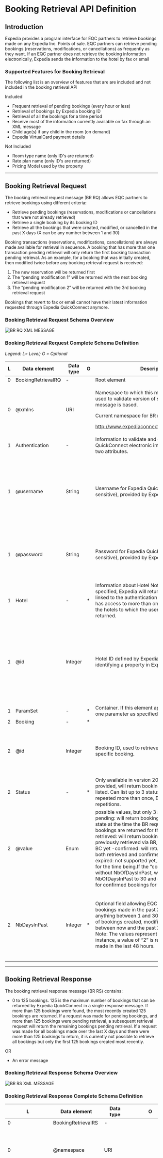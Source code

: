 # Booking Retrieval API Definition

## Introduction

Expedia provides a program interface for EQC partners to retrieve bookings made on any Expedia Inc. Points of sale. EQC partners can retrieve pending bookings (reservations, modifications, or cancellations) as frequently as they want.
If an EQC partner does not retrieve the booking information electronically, Expedia sends the information to the hotel by fax or email

### Supported Features for Booking Retrieval

The following list is an overview of features that are are included and not included in the booking retrieval API

Included
* Frequent retrieval of pending bookings (every hour or less)
* Retrieval of bookings by Expedia booking ID
* Retrieval of all the bookings for a time period
* Receive most of the information currently available on fax through an XML message 
* Child age(s) if any child in the room (on demand)
* Expedia VirtualCard payment details

Not Included
* Room type name (only ID's are returned)
* Rate plan name (only ID's are returned)
* Pricing Model used by the property

---

## Booking Retrieval Request

The booking retrieval request message (BR RQ) allows EQC partners to retrieve bookings using different criteria:
* Retrieve pending bookings (reservations, modifications or cancellations that were not already retrieved)
* Retrieve a single booking by its booking ID
* Retrieve all the bookings that were created, modified, or cancelled in the past X days (X can be any number between 1 and 30)

Booking transactions (reservations, modifications, cancellations) are always made available for retrieval in sequence. A booking that has more than one transaction pending retrieval will only return the first booking transaction pending retrieval. As an example, for a booking that was initially created, then modified twice before any booking retrieval request is received:
1. The new reservation will be returned first
2. The “pending modification 1” will be returned with the next booking retrieval request
3. The “pending modification 2” will be returned with the 3rd booking retrieval request

Bookings that revert to fax or email cannot have their latest information requested through Expedia QuickConnect anymore.


### Booking Retrieval Request Schema Overview

![BR RQ XML MESSAGE](/images/BR-RQ-Schema-Diagram.jpg)

### Booking Retrieval Request Complete Schema Definition
_Legend: L= Level; O = Optional_

L   | Data element | Data type | O   | Description | EQC validations
--- | ------------ | --------- | --- | ----------- | ---------------
0 | BookingRetrievalRQ | - |  | Root element |  
0 | @xmlns | URI |  | <p>Namespace to which this message belongs. Also used to validate version of schema on which this message is based.</p><p>Current namespace for BR messages is</p> <p>http://www.expediaconnect.com/EQC/BR/2014/01</p> |Valid namespace, defined by at least one version of BR schema.
1 | Authentication|-||Information to validate and grant access to Expedia QuickConnect electronic interface – stored in next two attributes.
1|@username|String||Username for Expedia QuickConnect login (case sensitive), provided by Expedia.|<ul><li>Minimum length: 4 </li> <li>Maximum length: 30</li><li>Username exists - User is allowed to access Expedia QuickConnect </li></ul>
1|@password|String||Password for Expedia QuickConnect login (case sensitive), provided by Expedia.|<ul><li>Minimum length: 6</li><li>Maximum length: 30</li><li>Password fits with the username</li></ul>
1|Hotel|-|*|Information about Hotel Note that if a hotel is not specified, Expedia will return all the bookings linked to the authentication username. If this user has access to more than one hotel, bookings for all the hotels to which the user has access will be returned.|
1|@id|Integer||Hotel ID defined by Expedia and uniquely identifying a property in Expedia system.|<ul><li>Hotel ID in Expedia system is assigned to the credentials provided in Authentication node.</li><li>Positive integer of 14 digits or less.</li></ul>
1|ParamSet|-|*|Container. If this element appears, there should be one parameter as specified below.|
2|Booking|-|*||
2|@id|Integer||Booking ID, used to retrieve most recent data for a specific booking.|- Element cannot be used at the same time with the “NbDaysInPast” element. - Positive integer of 14 digits or less.
2|Status|-|*|Only available in version 2014/01. Optional. If provided, will return bookings with the statuses listed. Can list up to 3 statuses. If same status is repeated more than once, EQC will ignore the repetitions. |
2|@value|Enum|| possible values, but only 3 are supported today:: -pending: will return bookings that are in a pending state at the time the BR request came. These bookings are returned for the very first time. -retrieved: will return bookings that were already previously retrieved via BR, but not confirmed via BC yet -confirmed: will return bookings that were both retrieved and confirmed via BC already. expired: not supported yet, if used, will be ignored for the time being.If the “confirmed” status is used without NbOfDaysInPast, we will default NbOfDaysInPast to 30 and do as if the request is for confirmed bookings for the past 30 days.|- Value provided is one of the  allowed in enumeration.
2|NbDaysInPast|Integer|*|Optional field allowing EQC partner to retrieve all bookings made in the past X days (X can be anything between 1 and 30). The last occurrence of bookings created, modified or cancelled between now and the past X days is returned. Note: The values represent 24-hour blocks, so, for instance, a value of “2” is requesting all bookings made in the last 48 hours. |<ul><li>Minimum value: 1</li><li>Maximum value: 30</li><li>Element cannot be used at the same time as the @id element.</li></ul>
---
## Booking Retrieval Response

The booking retrieval response message (BR RS) contains:
* 0 to 125 bookings. 125 is the maximum number of bookings that can be returned by Expedia QuickConnect in a single response message. If more than 125 bookings were found, the most recently created 125 bookings are returned. If a request was made for pending bookings, and more than 125 bookings were pending retrieval, a subsequent retrieval request will return the remaining bookings pending retrieval. If a request was made for all bookings made over the last X days and there were more than 125 bookings to return, it is currently not possible to retrieve all bookings but only the first 125 bookings created most recently.

OR

* An error message


### Booking Retrieval Response Schema Overview

![BR RS XML MESSAGE](/images/BR-RS-Schema-Diagram.png)

### Booking Retrieval Response Complete Schema Definition
 L |Data element|Data type| O |Description
---|------------|---------|---|---------
0|BookingRetrievalRS|-||Root element
0|@namespace|URI||<p>Namespace to which this message belongs. Also used to validate version of schema on which this message is based. Current namespace for BR messages is</p><p>http://www.expediaconnect.com/EQC/BR/2014/01</p>
1|Bookings||*|<p>Container element for bookings. If this node appears alone, without any child, the request is successful but there are no bookings matching request.</p><p>If this element is present, “Error” element cannot be present.</p>
1|Error|String|*|Description of error that occurred during retrieval. Potential causes:<ul><li>schema validation (invalid XML, invalid fields according to schema or other)</li><li>invalid parameters specified by the EQC partner (username, password, booking ID)</li><li>error due to Expedia QuickConnect.</li></ul><p>Minimum length: 0. Maximum length: 1024. If this element is present, the element “Booking” cannot be present.</p>
1|@code|Integer||Code corresponding to the type of error detected.
2|Booking|-|*|Each booking occurrence represents an Expedia Inc. Point of Sale booking transaction. If more than one booking is returned, they will be sorted by creation date, from the more recent to the oldest.
2|@id|Integer||<p>Booking ID generated by Expedia. Uniquely identifies a booking. Should be used to link modifications and cancellations to initial bookings in hotel system - must be kept in hotel system.</p><p>Positive integer of 14 digits or less</p>
2|@type|Enum||Type of booking record. Possible values are: "Book" for new reservations, "Modify" for modified bookings and "Cancel" for cancelled bookings.
2|@createDateTime|DateTime||Date and time when this booking transaction was made on Expedia, including time zone information. <p>Timestamp as defined in ISO 8601 format. Will always be in the following format: YYYY-MM-DDThh:mm:ssZ  (time is UTC). </p>
2|@source|String||Booking source (Expedia Inc brand on which the booking was made), namely:<p><table><tr><td><strong>Expedia Collect Bookings</strong></td><td><strong>Hotel Collect Bookings</strong></td></tr><tr><td>Expedia</td><td>A-Expedia</td></tr><tr><td>Hotels.com</td><td>A-Hotels.com</td></tr><tr><td>Expedia Affiliate Network</td><td>A-Expedia Affiliate Network</td></tr><tr><td>Egencia</td><td>A-Egencia</td></tr><tr><td>Travelocity</td><td>A-Travelocity</td></tr><tr><td>Orbitz</td><td>A-Orbitz</td></tr><tr><td>Wotif</td><td>A-Wotif</td></tr><tr><td>Hotwire</td><td>A-Hotwire</td></tr><tr><td>CheapTickets</td><td>A-CheapTickets</td></tr><tr><td>ebookers</td><td>A-ebookers</td></tr><tr><td>MrJet</td><td>A-MrJet</td></tr><tr><td>Lastminute.au</td><td>A-Lastminute.au</td></tr><tr><td>American Express Travel</td><td>A-American Express Travel</td></tr><tr><td>Amex The Hotel Collection</td><td>A-Amex The Hotel Collection</td></tr><tr><td>Amex FINE HOTELS & RESORTS</td><td>A-Amex FINE HOTELS & RESORTS</td></tr></table></p><p>Values for the booking source may grow or change in the future.</p><p>It is required for the EQC partner to pass on notifications from each of these booking sources to the hotel. Note that this value is also included in notifications that expire and fall back to fax or email.</p>
 |@status|Enum|*|<p>Only available in version 2014/01.</p><p>Status of the booking transaction at the time of the retrieval request. Possible values are:<ul><li>pending: message is retrieved for the first time.</li><li>retrieved: message was already retrieved at least once but not confirmed yet</li><li>confirmed: message was already retrieved and confirmed via BC</li></ul><p>This attribute is listed as optional due to only being returned through the 2014/01 namespace, where it will always be returned. For requests made with the previous namespace, this attribute will never be returned.</p>
  |@confirmNumber|String|*|<p>Only available in version 2014/01. Partner confirmation number for this booking.</p><ul><li>For new reservations: this would only be available with reservations in the confirmed status. Until a reservation is confirmed, this attribute is not returned.</li><li>For modifications and cancellations in the pending or retrieved state, this attribute will contain the confirmation number supplied for the initial reservation message. For modification or cancellations in the confirmed state, it will contain the newest confirmation number received.</li></ul>
3|Hotel|||Information about Hotel
3|@id|Integer||Hotel ID defined by Expedia and uniquely identifying a property in Expedia system.
3|RoomStay|-||Details on the room stay including Guest Counts, Time Span of the stay, daily charge for each day of the stay and the total charge for the room stay including taxes.
3|@roomTypeID|String||<p>Room type ID defined by Expedia and mapped by hotel in its system.</p><p>Minimum length: 1</p><p>Maximum length: 50</p>
3|@ratePlanID|String||<p>Rate Plan ID defined by Expedia and mapped by the hotel in its system.</p><p>Minimum length: 1</p><p>Maximum length: 50</p>
4|StayDate|-||
4|@arrival|Date||Arrival date of the customer (check in date)
4|@departure|Date||Departure date of the customer (check out date)
4|GuestCount|-||
4|@adult|Integer||<p>Number of adults in the room</p><p>Minimum value: 0</p><p>Maximum value: 28</p>
4|@child|Integer|*|<p>Number of children in room (including infants). If no children, element does not appear in the message.</p><p>Minimum value: 0</p><p>Maximum value: 28</p>
5|Child|-|*|<p>0 to 6 occurrences of this container.</p>This element will appear to hotels specifically enabled to see it. If you are not receiving this and are interested in getting the information, please contact rollout@expedia.com
5|@age|Integer||<p>Age of each individual child sharing the room.</p><p>Minimum value: 0</p><p>Maximum value: 18</p>
4|PerDayRates|-||This element appears once per day of stay and indicates the rate for each day.
4|@currency|String||3-letter currency code assigned to property on Expedia Partner Central. Based on ISO 4217 specification.
5|PerDayRate|-||1 to 28 occurrences of this container.
5|@stayDate|Date||Date to which the room rate applies
5|@baseRate|Decimal||<p>Base rate for one day of stay, including promotional discounts if any. Expedia always return net rate for Expedia Collect bookings, even when the propertis managing LAR.</p><p>Expedia will return sell rate for Hotel Collect bookings, even when the property is managing net rate.</p><p>Minimum value: 0</p>
5|@extraPersonFees|Decimal|*|<p>Extra person fees included in the total amount, if any.</p><p>Minimum value: 0</p>
5|@hotelServiceFees|Decimal|*|<p>Hotel Service Fees / Service charges included in the total amount, if any.</p><p>Minimum value: 0</p>
5|@promoName|String|*|<p>Name of promotion applied to base rate. Promotions and their notification codes are set up by the Expedia Market Manager for the property.</p><p>If property uses Expedia Flexible Rate, the string will begin with “EFR*” when an Expedia Flexible Rate is applied to this stay date.</p><p>Promotions may also be referred to as DRRs, or Dynamic Rate Rules.</p><p>String length will not exceed 80 characters.</p>
4|Total|-||Container element
4|@amountAfterTaxes|Decimal|*|Total amount inclusive of taxes. It is the sum of daily rates for each day of stay, extra person fees if any, hotel service fees if any, promotional discounts if any and taxes if applicable. Expedia always return net rates for Expedia Collect bookings, even when properties are managing LAR.<p>Minimum value: 0</p>
4|@amountOfTaxes|Decimal|*|Amount of taxes included in the @amountAfterTaxes.<p>Minimum value: 0</p>
4|@currency|String||3-letter currency code assigned to property on Expedia Partner Central (per ISO 4217 specification)
4|PaymentCard|-|*|Applicable to booking paid by credit card. Contains details of the credit card, including card type, card number, expiration date and card holder name and address.<p>For Expedia Collect Booking, this node will contain the Expedia Virtual Card (EVC) information. </p><p>For Hotel Collect booking, this node will contain the customer credit card information. </p>
4|@cardCode|String||2-letter code for the credit card type <p><table><tr><td>VI</td><td>Visa</td></tr><tr><td>MC</td><td>MastrerCard</td></tr><tr><td>AX</td><td>American Express</td></tr><tr><td>DS</td><td>Discover Card</td></tr><tr><td>CA</td><td>MasterCard</td></tr><tr><td>JC</td><td>Japan Credit Bureau</td></tr><tr><td>DN</td><td>Diners Club</td></tr></table></p>
4|@cardNumber|String||Credit card number<p>String length 1-19</p>
4|@seriesCode|String|*|CVV/CSV code.<p>String length 1-8</p>
4|@expireDate|MMYY||Expiration date of the credit card.
5|CardHolder|-|*|Card holder name and billing address. For EVC bookings, billing address provided is Expedia US Headquarters. For HotelCollect bookings, the address provided is a fake/dummy address because Expedia does not collect customer address anymore.
5|@name|String||Cardholder name<p>String length 1-64</p>
5|@address|String||Street number and street name<p>String length 1-64</p>
5|@city|String||City name<p>String length 1-64</p>
5|@stateProv|String||State or province name<p>String length 1-64</p>
5|@country|String||2 letter country code, ISO 3166 code list.
5|@postalCode|String||Postal or zip code<p>String length 1-16</p>
3|PrimaryGuest|-||Container
4|Name|-||Container
4|@givenName|String||First Name of the main customer (guest) for this room booking.<p>String length does not exceed 60 characters</p>
4|@middleName|String|*|Middle Name of the main customer (guest) for this room booking, if any.<p>String length does not exceed 60 characters</p>
4|@surname|String||Surname (last name) of the main customer (guest) for this room booking.<p>String length does not exceed 60 characters</p>
4|Phone|-|*|Container for phone number of main customer (guest) for this booking, when included.
4|@countryCode|Integer|*|Phone number country code <p>Max size: 1,000</p>
4|@cityAreaCode|Integer|*|Phone number city area code <p>Max size: 100,000,000</p>
4|@number|String||Phone number of the guest, if available <p>Max length: 32</p>
4|@extension|Integer|*|Phone number extension <p>Max size:1,000,000</p>
4|Email|String|*|Contains customer email address. <p>This information is not included by default. Hotels that need to provide special check-in instructions to their guests should discuss enabling email address with their Market Manager.</p><p>Max length: 128 </p>
3|RewardProgram|-|*|Contains reward program code and customer account ID for the program. Customer can specify up to two programs at reservation. <p>0 to 2 occurrences of this element in the message.</p>
3|@code|Enum||Reward program code, as defined by Expedia.
3|@number|String||Customer's account no - unique ID from reward program card number <p>String length does not exceed 32 characters</p>
3|SpecialRequest|String|*|Special Request made by the customer. Can have up to 6 different special requests, and each one can be one of 6 types:<ul><li>Bedding type</li><li>Smoking/Non-smoking</li><li>Multi-room booking</li><li>Free text (guest comments entered at booking on Expedia)</li><li>Payment instructions</li><li>Value Add Promotions</li></ul><p>Types are identified by code attribute on this element.</p><p>String length does not exceed 256 characters.</p>
3|@code|Enum||Expedia-defined code associated to special request: <ul><li>(1.x) bedding preferences w/ different codes for beddings</li><li>(2) smoking/no smoking </li><li>(3) indication of multi room bookings</li><li>(4) free text</li><li>(5) payment instructions</li><li>(6) Value Add Promotions</li></ul><p>Please visit the [Special Request Codes](#SpecialRequestCodes) section for an exhaustive list of possible code. .</p>

### Booking Retrieval Response Types

A booking made on Expedia can evolve over time, as many times as needed, before the customer checks in to the hotel, or even in rare cases after the check-in date. For example, the booking could be changed to remove or add a day for the stay.
The booking can also be cancelled by the customer, or by Expedia customer support

#### New Reservation

A new booking or reservation contains all the information that the guest specifies while booking on one of Expedia points of sale. This information is at a minimum, the mandatory information in the BR RS message. On the other end, the maximum amount of information that can be found in a new reservation includes all the mandatory and optional elements, and it also includes repetitions of the elements that can be repeated (such as per day rate – up to 28 days, special requests – up to 6, reward programs – up to 2).

#### Modified Booking

A modified booking contains the latest information about the booking (whether new information, modified information or information that was on the original booking. A modified booking looks similar to a new one because it contains the same types of booking information, except that the “booking type” attribute of the “Booking” element is changed from “Book” to “Modify. 

Example of a booking element for a new booking:
```xml
<Booking id="324654" type="Book" createDateTime="2006-10-25T09:30:47Z" source="Expedia">
</Booking>
```
Example of a booking element for a new booking
```xml
<Booking id="44654" type="Modify" createDateTime="2006-10-27T11:33:19Z" source="Expedia">
</Booking>
```
#### Cancelled booking
A cancelled booking does not contain all information that can be found for a new or modified booking. It only contains the critical information required to cancel the booking in the hotel system. EQC partners should pay special attention to how they handle cancel messages.

The booking type identifies a cancelled booking:
```xml
<Booking id="4654" type="Cancel" createDateTime="2006-10-30T19:32:11Z" source="Expedia">
</Booking>
```
The booking message for cancellation contains the minimum set of mandatory information specified by the BR RS XML message but none of the optional information that may have been specified in the initial message, such as special requests, extra person fees, reward program or other. Some of the mandatory information included in the cancel message is set to 0:

Element / Attribute | Value
---|---
RoomStay@roomTypeId | 0
RoomStay@ratePlanId | 0
PerDayRate@baseRate	| 0.00
Total@amountAfterTaxes | 0.00
Total@amountOfTaxes	| 0.00
_Information set to zero in a cancel message_

In order to identify the booking to cancel in its system, the hotel should use the booking ID as the key. If this is not possible, the guest name and the dates of the stay should be identical to the latest version of the booking prior to the cancellation. 
To ensure the right booking is being cancelled the hotel should verify the booking ID as well as the guest name and the original check-in and check-out date of the booking.If any cancellation fee is due to the hotel, the amount to be charged is based on the hotel cancellation policy the partner currently has in place for the affected rate plan, as configured by the Expedia Market Manager. This fee is also chargeable to the Expedia VirtualCard number provided in the new or modified booking response that preceded the reservation cancellation and the card can be charged on the original arrival date.

## Error Handling
You may experience technical difficulties when developing and trying to connect to Expedia QuickConnect BR. This section addresses the most common errors and problems that an EQC partner might encounter.

### Network/System Communication Issues

There are many different error scenarios related to communication and authentication. Here are the possible scenarios, for any of the supported EQC APIs.

#### Connection Cannot Be Established
For many different reasons, attempting to connect to Expedia QuickConnect might not work. If the problem is:
- Connection timeout (before establishing connection)
- Cannot resolve host name
- Cannot establish connection

Before looking for assistance, the EQC partner should:
- Verify the URL used to connect to Expedia QuickConnect and make sure the address starts with https://
- Verify the domain name, and make sure that the address you are using is the right one for the environment you are targeting (do not try to send QA information to production, or vice-versa)
- If the EQC partner's system is behind a firewall, make sure that port 443 is opened for connection to Expedia's production environment (contact Expedia if you don't know what the URL to the production environment is)

It is also possible to fail to obtain a connection because Expedia QuickConnect servers cannot accept any more connections than the ones currently established to other EQC partners. In this case, the EQC partner will receive a communication error saying: Connection refused.

When this happens, the EQC partner should simply enter in retry mode.

#### SSL Certificate Validation Problems
EQC partners developing in Java should use version 1.4.2_13 or more recent to avoid issues with certificate signing authorities. If EQC partners prefer to keep using an older version of Java or in-house SSL libraries, they need to import the Entrust CA certificate.
- Entrust CA common name CN = Entrust.net Certification Authority (2048).
- To manually import the Entrust.net Certification Authority (2048) Certificate, download the CA certificate at https://www.entrust.net/downloads/root_request.cfm.


#### System errors retry recommendation

Whenever Expedia BR or BC return system errors (error code >= 4000), it is up to the EQC partner to decide what is preferable.

#### Connection Established, No Response

If the EQC partner's system manages to establish a connection to Expedia QuickConnect servers, but is not getting a response, the EQC partner should:
- Make sure that the EQC partner's system is not closing the connection too early. Some retrieval queries can take time, and Expedia will keep the connection active for up to 60 seconds. Therefore, the EQC partner should keep the connection open for at least 60 seconds.
- Make sure the content length specified in the HTTPS header corresponds to the actual length of the HTTPS request. If the length specified in the header is actually longer than the message itself, it results in Expedia QuickConnect waiting for bytes that never arrive, and eventually times out.


### Error Codes and Descriptions

Error code | Error description | Explanation and EQC partner Action
---------- | ----------------- | -----------------------------------
1000 | Access denied: you are not authorized to use Expedia QuickConnect. Please contact Expedia to gain access. | This message should not be retried. For assistance, please contact rollout@expedia.com for new activations, or hothelp@expedia.com for existing connections.
1001 | Authentication error: invalid username or password. | This message should not be retried. Verify username and password configured in your EQC interface.  For assistance, please contact rollout@expedia.com for new activations, or hothelp@expedia.com for existing connections.
1003 | The user account provided doesn't have the right access level | This message should not be retried. For assistance, please contact rollout@expedia.com for new activations, or hothelp@expedia.com for existing connections.
2002 | Parsing error: <parsing_error_description>. | Correct XML format to comply with Expedia QuickConnect's specification. Developers of the EQC partner system should be involved to find the problem.
2010 | The namespace specified is invalid. | Correct namespace and send a new message. Please note that namespaces are used to version Expedia service interfaces. Developers of the EQC partner system should be involved to find the problem.
3010 | Validation against schema failed because a value exceeds its defined length, the format is wrong, or because of another validation enforced by schema. | Correct the error in the system, and drop this message (no retry). Developers of the EQC partner system should be involved to find the problem.
3015 | Business validation error.  | EQC partner needs to capture the description returned along with this code and should advise affected hotel or property of the error to verify if there is a problem with its system or the implementation of Expedia QuickConnect.
3020 | Validation error: start date must not be before yesterday. | Make sure the system cannot send a date in the past, and drop this message (no retry).
3021 | Validation error: end date must not be before start date. | Make sure the system cannot send an end date smaller than a start date, and drop this message (no retry).
3129 | Invalid Date. | Verify the dates you provided in the AR RQ and then resubmit your message.
3143 | There is no Product information for the hotel in the database | The hotel you requested information for has no products currently defined in Expedia system yet. This should happen for new hotels not ready to be managed by EQC partner yet. Please contact your market manager for more details.
3144 | There is no matching product information avalable | The request you made to obtain avail and rate data didn't produce any results. This might for different reasons: You requested dates for which no avail or rates are currently defined in Expedia system, or you issued a request for all active products but there are no active products for this hotel.
3202 | Hotel ID not found. You either specified an invalid hotel ID or your account is not linked to this hotel. | Verify if there is a mapping issue in EQC partner's system. If the mapping is correct, please verify that the user configured for Expedia QuickConnect has access to update this property (i.e. the user is able to access this hotel through Expedia Partner Central).
3203 | The following RoomTypeIDs do not belong to the given hotel : <room_type_ID> | Fix mapping in EQC partner's system.
3204 | The following RatePlanIDs do not belong to the given hotel : <rate_plan_ID> | Fix mapping in EQC partner's system.
3205 | Rate Plan ID <rateplanID> does not belong to Room Type ID <roomTypeID> | When requesting avail and rate data, the EQC partner provided an incorrect room type ID – rate plan ID association. Please verify your mapping and drop this message (no retry).
3210 | Communication error: exceed max number of connections allowed (1). | EQC partner tried to open more than one simultaneous connection per hotel. For any given hotel, never attempt to send 2 concurrent messages. Always wait for a message to be responded by Expedia before sending any subsequent message
4000, 4004, 4007 | Internal system error, please try again in a few minutes. | Please retry.
4001 | Internal timeout error, please try again in a few minutes. | Please retry.
4100, 4101 | Internal System Error. Do not retry this request. Our support team was notified of the problem. | Do not retry this message.  Expedia has been notified of the issue and will work on finding a solution for it. 
4206 | Expedia QuickConnect interface is temporarily closed. Please try again shortly. | If AR, enter in incremental retry mode. 
5000 | Internal database error, please try again in a few minutes.  | 

<a name="SpecialRequestCodes"></a>

## Special Request Codes
Code | Value
---- | -----
1.1 | 7 beds
1.2 | 9 beds
1.3 | 10 beds
1.4 | 11 beds
1.5 | Multiple Beds
1.13 | 1 double bed
1.14 | 1 king bed
1.15 | 1 queen bed
1.18 | 1 twin bed
1.21 | 2 double beds
1.22 | 2 king beds
1.23 | 2 queen beds
1.25 | 2 twin beds
1.30 | 3 twin beds
1.34 | 4 twin beds
1.40 | 1 bed
1.41 | 2 beds
1.42 | 1 single bed
1.43 | 2 single beds
1.44 | 3 single beds
1.45 | 4 single beds
1.46 | 1 full bed
1.47 | 2 full beds
1.48 | 1 trundle bed
1.49 | 1 murphy bed
1.50 | 1 bunk bed
1.51 | 1 sofa bed
1.52 | 2 sofa beds
1.53 | 3 sofa beds
1.54 | 1 Japanese futon
1.55 | 3 beds
1.56 | 3 king beds
1.57 | 3 queen beds
1.58 | 4 beds
1.59 | 4 king beds
1.60 | 4 queen beds
1.61 | 1 king and 1 single bed
1.62 | 1 queen and 1 single bed
1.63 | 1 double and 1 single bed
1.64 | 1 king and 2 single beds
1.65 | 1 queen and 2 single beds
1.66 | 1 double and 2 single beds
1.67 | 1 king and 1 sofa bed
1.68 | 1 queen and 1 sofa bed
1.69 | 1 double and 1 sofa bed
1.70 | 2 twin and 1 sofa bed
1.71 | 2 single and 1 sofa bed
1.72 | 1 king and 1 queen bed
1.73 | 2 double and 1 single bed
1.74 | 2 king and 1 single bed
1.75 | 1 double and 1 twin bed
1.76 | 6 beds
1.77 | 5 beds
1.78 | 2 extra-long double bed
1.79 | 1 semi-double bed
1.80 | 1 pullout bed
1.81 | 4 double and 1 queen sofa bed
1.82 | 2 king and 1 queen sofa bed
1.83 | 2 double and 1 sofa bed
1.84 | 4 double beds
1.85 | 3 double beds
1.86 | 2 double and 2 single beds
1.87 | 1 queen and 1 double bed
1.88 | 2 queen and 1 sofa bed
1.89 | 4 double and 1 sofa bed
1.90 | 2 king and 1  sofa bed
1.91 | Quadruple Occupancy
1.92 | Triple Occupancy
1.93 | Double Occupancy
1.94 | Single Occupancy
1.96 | 1 double or 2 twin beds
1.97 | 1 double or 1 twin bed
1.98 | 1 king and 1 double bed
1.99 | 1 double and 1 bunk bed
1.100 | 1 double and 2 bunk beds
1.101 | 1 double and 2 single sofa beds
1.102 | 1 double and 2 sofa beds
1.103 | 1 double and 3 single beds
1.104 | 1 double and 3 sofa beds
1.105 | 1 double, 1 single, and 1 bunk bed
1.106 | 1 double, 1 single, and 1 sofa bed
1.107 | 1 double, 1 sofa bed, and 1 bunk bed
1.108 | 1 double, 2 single, and 1 double sofa bed
1.109 | 1 double, 2 single, and 1 sofa bed
1.110 | 1 double, 3 single, and 1 sofa bed
1.111 | 1 double, 3 twin, and 3 queen beds
1.112 | 1 king and 1 bunk bed
1.113 | 1 king and 2 queen beds
1.114 | 1 king and 4 single beds
1.115 | 1 king, 1 queen, and 1 sofa bed
1.116 | 1 king, 1 queen, and 3 single beds
1.117 | 1 king, 1 sofa bed, and 1 murphy bed
1.118 | 1 king, 2 double, and 1 sofa bed
1.119 | 1 king, 2 single, and 1 sofa bed
1.120 | 1 queen and 1 bunk bed
1.121 | 1 queen and 1 murphy bed
1.122 | 1 queen and 2 bunk beds
1.123 | 1 queen and 2 double beds
1.124 | 1 queen and 2 sofa beds
1.125 | 1 queen and 3 single beds
1.126 | 1 queen and 4 single beds
1.127 | 1 queen, 1 bunk bed, and 1 sofa bed
1.128 | 1 queen, 1 murphy bed, and 1 sofa bed
1.129 | 1 single and 1 sofa bed
1.130 | 1 sofa bed and 1 bunk bed
1.131 | 2 bunk beds
1.133 | 2 double and 2 sofa beds
1.134 | 2 Japanese futons
1.135 | 2 king and 1 sofa bed
1.136 | 2 king and 2 queen beds
1.137 | 2 king, 2 single, and 1 bunk bed
1.138 | 2 king, 2 single, and 1 sofa bed
1.139 | 2 queen and 1 bunk bed
1.140 | 2 queen and 1 single bed
1.142 | 2 queen and 1 trundle bed
1.143 | 2 queen and 2 single beds
1.144 | 2 single and 1 bunk bed
1.146 | 2 single and 2 bunk beds
1.147 | 2 single and 2 sofa beds
1.148 | 2 single and 3 sofa beds
1.149 | 3 double and 1 sofa bed
1.150 | 3 Japanese futons
1.151 | 3 queen and 1 sofa bed
1.152 | 3 queen and 2 single beds
1.153 | 3 queen, 2 single, and 2 bunk beds
1.154 | 4 Japanese futons
1.155 | 4 single and 1 sofa bed
1.156 | 4 single and 2 sofa beds
1.157 | 5 Japanese futons
1.158 | 5 queen and 4 single beds
1.159 | 6 Japanese futons
1.160 | 7 Japanese futons
1.161 | 8 Japanese futons
1.163 | 3 queen, 1 double, and 3 single beds
1.164 | 3 bunk beds
1.165 | 4 bunk beds
1.166 | 1 queen, 1 double, and 1 sofa bed
1.167 | 1 queen, 2 single, and 2 sofa beds
1.168 | 1 king, 1 queen, and 1 twin bed
1.169 | 1 king, 1 queen, and 2 twin beds
1.170 | 1 king, 2 queen, and 2 twin beds
1.171 | 1 king, 4 single, and 1 sofa bed
1.172 | 2 king, 4 single, and 1 sofa bed
1.173 | 2 king, 2 queen, and 2 twin beds
1.174 | 2 king, 2 double, and 1 sofa bed
1.175 | 1 king, 1 queen, 4 single, and 1 sofa bed
1.176 | 1 king, 2 double, 1 twin, and 2 sofa beds
1.177 | 1 double, 2 single, and 1 bunk bed
1.178 | 1 king, 1 queen, and 6 twin beds
1.179 | 1 king, 2 queen, 2 full, 3 twin, and 1 bunk bed
1.180 | 1 king, 3 queen, and 1 sofa bed
1.181 | 2 double, 2 single, and 1 sofa bed
1.182 | 2 king and 4 single beds
1.183 | 2 king, 2 queen, and 1 sofa bed
1.184 | 2 queen, 2 single, and 2 sofa beds
1.185 | 8 beds
1.186 | 1 double and 4 bunk beds
1.187 | 1 double, 1 bunk, and 1 sofa bed
1.188 | 1 double, 1 sofa bed, and 1 trundle bed
1.189 | 1 double, 2 single, 1 sofa bed, and 1 trundle bed
1.190 | 1 king and 1 murphy bed
1.191 | 1 king, 1 queen, 2 full, and 1 bunk bed
1.192 | 1 king, 1 single, and 1 sofa bed
1.193 | 1 queen, 1 full, and 2 sofa beds
1.194 | 1 queen, 1 full, 1 single, and 1 sofa bed
1.195 | 1 single and 1 bunk bed
1.196 | 2 queen, 1 full, and 1 bunk bed
1.197 | 2 queen, 2 full, 4 bunk beds, and 1 sofa bed
1.198 | 3 queen and 1 single bed
1.199 | 3 single and 1 sofa bed
1.200 | 4 single and 3 double beds
1.201 | 2 king and 2 sofa beds
1.202 | 1 king and 2 full beds
1.203 | 1 single and 1 trundle bed
1.204 | 1 double and 12 single beds
1.205 | 1 double, 2 bunk, and 1 sofa bed
1.206 | 1 double, 2 single, and 4 sofa beds
1.207 | 1 double, 4 single, and 1 sofa bed
1.208 | 1 double, 5 single, and 2 sofa beds
1.209 | 1 king and 2 double beds
1.210 | 1 king and 3 bunk beds
1.211 | 1 king and 3 queen beds
1.212 | 1 king, 1 full, and 2 bunk beds
1.213 | 1 king, 1 full, 1 single, and 1 sofa bed
1.214 | 1 king, 2 full, 2 single, and 1 sofa bed
1.215 | 1 king, 2 queen, and 1 murphy bed
1.216 | 1 king, 2 queen, 2 single, and 2 sofa beds
1.217 | 1 queen, 1 full, 2 single, and 1 sofa bed
1.218 | 1 queen, 1 single, and 1 sofa bed
1.219 | 1 queen, 2 double, and 1 single bed
1.220 | 1 queen, 2 single, and 1 sofa bed
1.221 | 1 sofa bed and 1 murphy bed
1.222 | 12 beds
1.223 | 2 double and 2 bunk beds
1.224 | 2 double, 1 single, and 1 sofa bed
1.225 | 2 king, 1 queen, and 1 sofa bed
1.226 | 2 king, 1 queen, and 4 single beds
1.227 | 2 king, 2 queen, and 1 single bed
1.228 | 2 king, 2 queen, and 4 single beds
1.229 | 2 queen , 2 single, and 1 sofa bed
1.230 | 2 queen and 1 murphy bed
1.231 | 2 queen and 2 sofa beds
1.232 | 2 queen, 2 double, and 2 single beds
1.233 | 3 double and 1 single bed
1.234 | 3 king, 4 single and 3 sofa beds
1.235 | 4 double and 1 bunk bed
1.236 | 4 double and 1 single bed
1.237 | 4 single and 2 bunk beds
1.238 | 1 queen, 1 double, and 1 murphy bed
1.239 | 1 queen, 1 sofa bed, and 1 Japanese futon
1.240 | 1 queen and 1 Japanese futon
1.241 | 1 king and 3 double beds
1.242 | 2 king and 3 double beds
1.243 | 2 king and 5 double beds
1.244 | 2 king, 5 double, and 2 single beds
1.245 | 2 king, 6 double, and 2 single beds
1.246 | 4 double, 2 single, and 1 sofa bed
1.247 | 2 double, 2 single, and 2 sofa beds
1.248 | 3 double and 2 sofa beds
1.249 | 3 double, 5 single, and 1 sofa bed
1.250 | 3 single and 1 bunk bed
1.251 | 2 double and 3 single beds
1.252 | 2 queen and 4 single beds
1.253 | 3 queen and 4 single beds
1.254 | 4 single and 1 double bed
1.255 | 2 king and 1 double bed
2.1 | Non-smoking
2.2 | Smoking
3 | Multi room booking and Mixed Rate Bookings
4 | Free text
5 | payment instruction 
6 | Value Add Promotions
